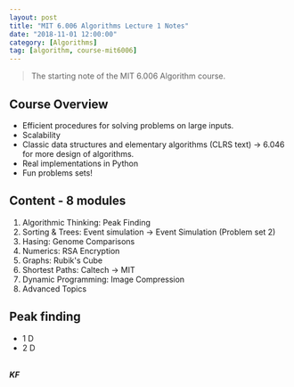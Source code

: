 ```yaml
---
layout: post
title: "MIT 6.006 Algorithms Lecture 1 Notes"
date: "2018-11-01 12:00:00"
category: [Algorithms]
tag: [algorithm, course-mit6006]
---
```


> The starting note of the MIT 6.006 Algorithm course.

<!--more-->

## Course Overview
- Efficient procedures for solving problems on large inputs.
- Scalability
- Classic data structures and elementary algorithms (CLRS text) -> 6.046 for more design of algorithms.
- Real implementations in Python
- Fun problems sets!

## Content - 8 modules
1. Algorithmic Thinking: Peak Finding
2. Sorting & Trees: Event simulation -> Event Simulation (Problem set 2)
3. Hasing: Genome Comparisons
4. Numerics: RSA Encryption
5. Graphs: Rubik's Cube
6. Shortest Paths: Caltech -> MIT
7. Dynamic Programming: Image Compression
8. Advanced Topics

## Peak finding
- 1 D
- 2 D

 
<br>***KF*** 
